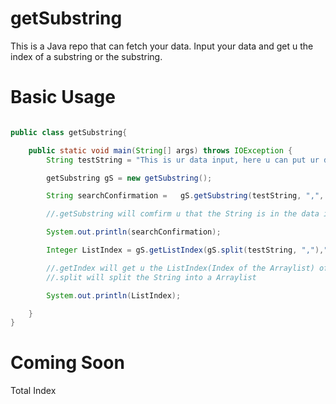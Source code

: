 # getSubstring
This is a Java repo that can fetch your data. Input your data and get u the index of a substring or the substring. 

# Basic Usage
```Java

public class getSubstring{

    public static void main(String[] args) throws IOException {
        String testString = "This is ur data input, here u can put ur data in";

        getSubstring gS = new getSubstring();

        String searchConfirmation =   gS.getSubstring(testString, ",", "This is ur data input");

        //.getSubstring will comfirm u that the String is in the data input

        System.out.println(searchConfirmation);

        Integer ListIndex = gS.getListIndex(gS.split(testString, ","),"This is ur data input");

        //.getIndex will get u the ListIndex(Index of the Arraylist) of the data
        //.split will split the String into a Arraylist

        System.out.println(ListIndex);

    }
}
```
# Coming Soon
  Total Index
  

